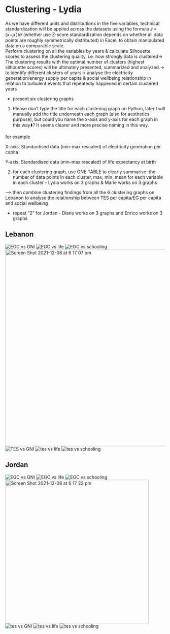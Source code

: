 # Clustering - Lydia
As we have different units and distributions in the five variables, technical standardization will be applied across the datasets using the formula 𝑧 = (𝑥−𝜇 )/𝜎 (whether use Z-score standardization depends on whether all data points are roughly symmetrically distributed) in Excel, to obtain manipulated data on a comparable scale. 		
Perform clustering on all the variables by years & calculate Silhouette scores to assess the clustering quality, i.e. how strongly data is clustered→ The clustering results with the optimal number of clusters (highest silhouette scores) will be ultimately presented, summarized and analyzed.→ to identify different clusters of years→ analyse the electricity generation/energy supply per capita & social wellbeing relationship in relation to turbulent events that repeatedly happened in certain clustered years
* present six clustering graphs

1. Please don’t type the title for each clustering graph on Python, later I will manually add the title underneath each graph (also for aesthetics purpose), but could you name the x-axis and y-axis for each graph in this way⬇️? It seems clearer and more precise naming in this way.

for example

X-axis: Standardised data (min-max rescaled) of electricity generation per capita

Y-axis: Standardised data (min-max rescaled) of life expectancy at birth

2. for each clustering graph, use ONE TABLE to clearly summarise: the number of data points in each cluster, max, min, mean for each variable in each cluster - Lydia works on 3 graphs & Marie works on 3 graphs

—> then combine clustering findings from all the 6 clustering graphs on Lebanon to analyse the relationship between TES per capita/EG per capita and social wellbeing

* repeat "2" for Jordan - Diane works on 3 graphs and Enrico works on 3 graphs

## Lebanon

![EGC vs GNi](https://user-images.githubusercontent.com/92082534/145262344-fa215b44-2ae6-478c-b173-482c99e738fb.png)
![EGC vs life](https://user-images.githubusercontent.com/92082534/145262348-3a750da9-9a2a-4100-82a2-adbebc9bd051.png)
![EGC vs schooling](https://user-images.githubusercontent.com/92082534/145262350-f9761e42-dc02-4467-b760-83f2f55e01ca.png)
<img width="620" alt="Screen Shot 2021-12-08 at 6 17 07 pm" src="https://user-images.githubusercontent.com/92082534/145262355-5a70ffc5-dd37-4c63-a8f4-1f3d391b9610.png">
![TES vs GNI](https://user-images.githubusercontent.com/92082534/145262357-bcb2a0bb-4d9d-4c86-ae28-e1260a59b110.png)
![tes vs life](https://user-images.githubusercontent.com/92082534/145262359-93a7cbc9-390f-45d3-8ea9-20453fb71ba1.png)
![tes vs schooling](https://user-images.githubusercontent.com/92082534/145262367-28f2d7d6-f661-4261-849e-13d8de5bfee0.png)

## Jordan

![EGC vs GNI](https://user-images.githubusercontent.com/92082534/145262486-f5627c09-4e34-4cb7-8f43-c97c62a90fff.png)
![EGC vs life](https://user-images.githubusercontent.com/92082534/145262489-e0b8196d-b32e-4732-9a00-45c1910f70a7.png)
![EGC vs schooling](https://user-images.githubusercontent.com/92082534/145262495-c6cdc0af-cb8a-4e12-b721-61d16395a04e.png)
<img width="452" alt="Screen Shot 2021-12-08 at 6 17 22 pm" src="https://user-images.githubusercontent.com/92082534/145262497-8671d5e1-26bc-461c-966c-dc821f7fcbe9.png">
![tes vs GNI](https://user-images.githubusercontent.com/92082534/145262501-55af67fe-e7fd-426f-8b9b-eecc2fb15b74.png)
![tes vs life](https://user-images.githubusercontent.com/92082534/145262505-90fcd721-3233-4a4f-a18d-36ce328397df.png)
![tes vs schooling](https://user-images.githubusercontent.com/92082534/145262506-c34787c3-bbbc-4d57-bf88-e7980def459e.png)




